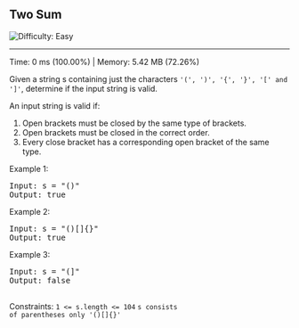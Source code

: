 <h2>Two Sum</h2> <img src='https://img.shields.io/badge/Difficulty-Easy-brightgreen' alt='Difficulty: Easy' /><hr>
<p>Time: 0 ms (100.00%) | Memory: 5.42 MB (72.26%)</p>

<p>Given a string s containing just the characters <code>'(', ')', '{', '}', '[' and ']'</code>, determine if the input string is valid.</p>

<p>An input string is valid if:</p>

1. Open brackets must be closed by the same type of brackets.
2. Open brackets must be closed in the correct order.
3. Every close bracket has a corresponding open bracket of the same type.
 

Example 1:
<pre>
Input: s = "()"
Output: true
</pre>

Example 2:
<pre>
Input: s = "()[]{}"
Output: true
</pre>

Example 3:
<pre>
Input: s = "(]"
Output: false
 </pre>

Constraints:
<code>1 <= s.length <= 104</code>
<code>s consists of parentheses only '()[]{}'</code>